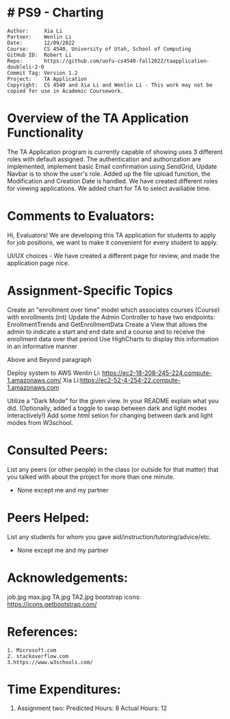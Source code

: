 # # PS9 - Charting
```
Author:     Xia Li
Partner:    Wenlin Li
Date:       12/09/2022
Course:     CS 4540, University of Utah, School of Computing
GitHub ID:  Robert Li
Repo:       https://github.com/uofu-cs4540-fall2022/taapplication-doubleli-2-0
Commit Tag: Version 1.2
Project:    TA Application
Copyright:  CS 4540 and Xia Li and Wenlin Li - This work may not be copied for use in Academic Coursework.
```
# Overview of the TA Application Functionality 

The TA Application program is currently capable of showing uses 3 different roles with default assigned. The authentication and authorization are 
implemented, implement basic Email confirmation using SendGrid, Update Navbar is to show the user's role. Added up the file upload function, the Modification and Creation Date is handled. We have created different roles for viewing applications. We added chart for TA to select availiable time.

# Comments to Evaluators:

Hi, Evaluators! We are developing this TA application for students to apply for job positions, we want to make it convenient for every student to apply.

UI/UX choices - We have created a different page for review, and made the application page nice.

# Assignment-Specific Topics

Create an "enrollment over time" model which associates courses (Course) with enrollments (int)
Update the Admin Controller to have two endpoints: EnrollmentTrends and GetEnrollmentData
Create a View that allows the admin to indicate a start and end date and a course and to receive the enrollment data over that period
Use HighCharts to display this information in an informative manner

Above and Beyond paragraph 

Deploy system to AWS
Wenlin Li: https://ec2-18-208-245-224.compute-1.amazonaws.com/
Xia Li:https://ec2-52-4-254-22.compute-1.amazonaws.com

Utilize a "Dark Mode" for the given view.  In your README explain what you did. (Optionally, added a toggle to swap between dark and light modes interactively!)
Add some html setion for changing between dark and light modes from W3school.

# Consulted Peers:

List any peers (or other people) in the class (or outside for that matter) that you talked with about the project for more than one minute.

 - None except me and my partner

# Peers Helped:

List any students for whom you gave aid/instruction/tutoring/advice/etc.

  - None except me and my partner

# Acknowledgements:

job.jpg
max.jpg
TA.jpg
TA2.jpg
bootstrap icons: https://icons.getbootstrap.com/

# References:

    1. Microsoft.com
    2. stackoverflow.com
    3.https://www.w3schools.com/
    

# Time Expenditures:

  1. Assignment two: Predicted Hours: 8 Actual Hours: 12
